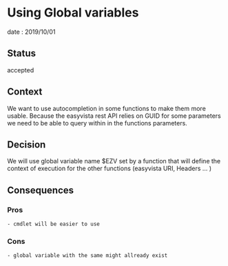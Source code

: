 # Using Global variables

date : 2019/10/01

## Status

accepted

## Context

We want to use autocompletion in some functions to make them more usable. Because the easyvista rest API relies on GUID for some
parameters we need to be able to query within in the functions parameters.

## Decision

We will use global variable name $EZV<variablename> set by a function that will define the context of execution for the other 
functions (easyvista URI, Headers ... )

## Consequences

### Pros
    - cmdlet will be easier to use
### Cons
    - global variable with the same might allready exist

